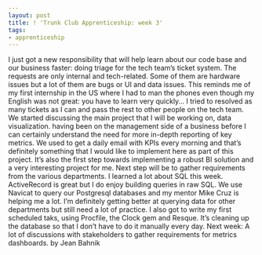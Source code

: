 ```yaml
---
layout: post
title: ! 'Trunk Club Apprenticeship: week 3'
tags:
- apprenticeship
---
```

I just got a new responsibility that will help learn about our code base and our business faster: doing triage for the tech team’s ticket system. The requests are only internal and tech-related. Some of them are hardware issues but a lot of them are bugs or UI and data issues. This reminds me of my first internship in the US where I had to man the phones even though my English was not great: you have to learn very quickly… I tried to resolved as many tickets as I can and pass the rest to other people on the tech team.
We started discussing the main project that I will be working on, data visualization. having been on the management side of a business before I can certainly understand the need for more in-depth reporting of key metrics. We used to get a daily email with KPIs every morning and that’s definitely something that I would like to implement here as part of this project. It’s also the first step towards implementing a robust BI solution and a very interesting project for me. Next step will be to gather requirements from the various departments.
I learned a lot about SQL this week. ActiveRecord is great but I do enjoy building queries in raw SQL. We use Navicat to query our Postgresql databases and my mentor Mike Cruz is helping me a lot. I’m definitely getting better at querying data for other departments but still need a lot of practice.
I also got to write my first scheduled taks, using Procfile, the Clock gem and Resque. It’s cleaning up the database so that I don’t have to do it manually every day.
Next week: A lot of discussions with stakeholders to gather requirements for metrics dashboards.
by Jean Bahnik
